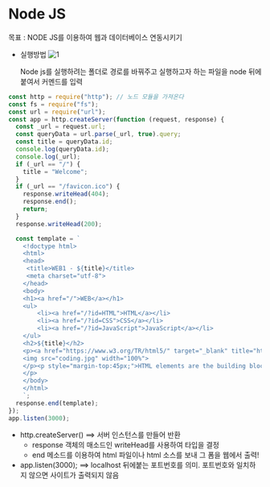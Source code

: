 # Node JS

목표 : NODE JS를 이용하여 웹과 데이터베이스 연동시키기

- 실행방법
  ![1](https://user-images.githubusercontent.com/75983289/128507345-437471af-c3f6-44d7-a830-4a2ff30b9fbd.PNG)

  Node js를 실행하려는 폴더로 경로를 바꿔주고 실행하고자 하는 파일을 node 뒤에 붙여서 커멘드를 입력

```js
const http = require("http"); // 노드 모듈을 가져온다
const fs = require("fs");
const url = require("url");
const app = http.createServer(function (request, response) {
  const _url = request.url;
  const queryData = url.parse(_url, true).query;
  const title = queryData.id;
  console.log(queryData.id);
  console.log(_url);
  if (_url == "/") {
    title = "Welcome";
  }
  if (_url == "/favicon.ico") {
    response.writeHead(404);
    response.end();
    return;
  }
  response.writeHead(200);

  const template = `
    <!doctype html>
    <html>
    <head>
     <title>WEB1 - ${title}</title>
     <meta charset="utf-8">
    </head>
    <body>
    <h1><a href="/">WEB</a></h1>
    <ul>
        <li><a href="/?id=HTML">HTML</a></li>
        <li><a href="/?id=CSS">CSS</a></li>
        <li><a href="/?id=JavaScript">JavaScript</a></li>
    </ul>
    <h2>${title}</h2>
    <p><a href="https://www.w3.org/TR/html5/" target="_blank" title="html5 speicification">Hypertext Markup Language (HTML)</a> is the standard markup language for <strong>creating <u>web</u> pages</strong> and web applications.Web browsers receive HTML documents from a web server or from local storage and render them into multimedia web pages. HTML describes the structure of a web page semantically and originally included cues for the appearance of the document.
    <img src="coding.jpg" width="100%">
    </p><p style="margin-top:45px;">HTML elements are the building blocks of HTML pages. With HTML constructs, images and other objects, such as interactive forms, may be embedded into the rendered page. It provides a means to create structured documents by denoting structural semantics for text such as headings, paragraphs, lists, links, quotes and other items. HTML elements are delineated by tags, written using angle brackets.
    </p>
    </body>
    </html>
    `;
  response.end(template);
});
app.listen(3000);
```

- http.createServer() ==> 서버 인스턴스를 만들어 반환
  - response 객체의 매소드인 writeHead를 사용하여 타입을 결정
  - end 메소드를 이용하여 html 파일이나 html 소스를 보내 그 폼을 웹에서 출력!
- app.listen(3000); ==> localhost 뒤에붙는 포트번호를 의미. 포트번호와 일치하지 않으면 사이트가 출력되지 않음
